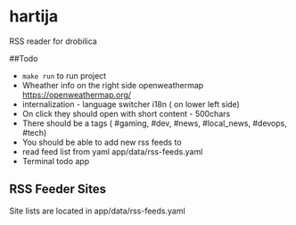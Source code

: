 # hartija

RSS reader for drobilica


##Todo
- `make run` to run project
- Wheather info on the right side openweathermap https://openweathermap.org/ 
- internalization - language switcher i18n ( on lower left side)
- On click they should open with short content - 500chars
- There should be a tags ( #gaming, #dev, #news, #local_news, #devops, #tech)
- You should be able to add new rss feeds to
- read feed list from yaml app/data/rss-feeds.yaml
- Terminal todo app

## RSS Feeder Sites
Site lists are located in app/data/rss-feeds.yaml
